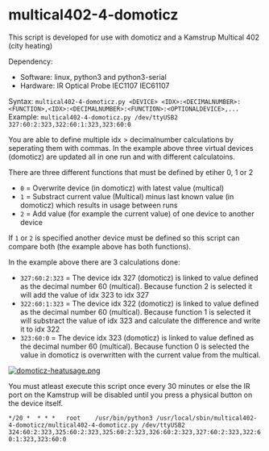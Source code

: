 # multical402-4-domoticz
  
This script is developed for use with domoticz and a Kamstrup Multical 402 (city heating)  
  
Dependency:
 * Software: linux, python3 and python3-serial  
 * Hardware: IR Optical Probe IEC1107 IEC61107  
  
Syntax:  `multical402-4-domoticz.py <DEVICE> <IDX>:<DECIMALNUMBER>:<FUNCTION>,<IDX>:<DECIMALNUMBER>:<FUNCTION>:<OPTIONALDEVICE>,...`  
Example: `multical402-4-domoticz.py /dev/ttyUSB2 327:60:2:323,322:60:1:323,323:60:0`
  
You are able to define multiple idx > decimalnumber calculations by seperating them with commas. In the example above three virtual devices (domoticz) are updated all in one run and with different calculatoins. 
  
There are three different functions that must be defined by etiher 0, 1 or 2
 * `0` = Overwrite device (in domoticz) with latest value (multical) 
 * `1` = Substract current value (Multical) minus last known value (in domoticz) which results in usage between runs
 * `2` = Add value (for example the current value) of one device to another device  
  
If `1` or `2` is specified another device must be defined so this script can compare both (the example above has both functions).  
  
In the example above there are 3 calculations done:
 * `327:60:2:323` = The device idx 327 (domoticz) is linked to value defined as the decimal number 60 (multical). Because function 2 is selected it will add the value of idx 323 to idx 327 
 * `322:60:1:323` = The device idx 322 (domoticz) is linked to value defined as the decimal number 60 (multical). Because function 1 is selected it will substract the value of idx 323 and calculate the difference and write it to idx 322
 * `323:60:0` = The device idx 323 (domoticz) is linked to value defined as the decimal number 60 (multical). Because function 0 is selected the value in domoticz is overwritten with the current value from the multical. 
  
[![domoticz-heatusage.png](https://s14.postimg.org/zd6pmx4vl/domoticz-heatusage.png)](https://postimg.org/image/70b7wgj59/)

You must atleast execute this script once every 30 minutes or else the IR port on the Kamstrup will be disabled until you press a physical button on the device itself.    

`*/20 *  * * *   root    /usr/bin/python3 /usr/local/sbin/multical402-4-domoticz/multical402-4-domoticz.py /dev/ttyUSB2 324:60:2:323,325:60:2:323,325:60:2:323,326:60:2:323,327:60:2:323,322:60:1:323,323:60:0`
